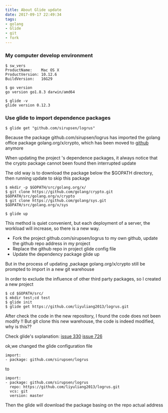 ```yaml
---
title: About Glide update
date: 2017-09-17 22:49:34
tags:
- golang
- Glide
- git
- fork
---
```


### My computer develop environment

```
$ sw_vers 
ProductName:    Mac OS X
ProductVersion: 10.12.6
BuildVersion:   16G29

$ go version
go version go1.8.3 darwin/amd64

$ glide -v
glide version 0.12.3

```
<!--more-->

### Use glide to import dependence packages 
```
$ glide get "github.com/sirupsen/logrus"
```
Because the package github.com/sirupsen/logrus has imported the golang office package golang.org/x/crypto,
which has been moved to [github](github.com/golang/crypto) anymore 

When updating the project 's dependence packages, it always notice that the crypto package cannot been found then interrupted update 

The old way is to download the package below the $GOPATH directory,
then running update to skip this package 

```
$ mkdir -p $GOPATH/src/golang.org/x/
$ git clone https://github.com/golang/crypto.git $GOPATH/src/golang.org/x/crypto
$ git clone https://github.com/golang/sys.git $GOPATH/src/golang.org/x/sys

$ glide up
```

This method is quiet convenient, but each deployment of a server, the workload will increase, so there is a new way.
 
- Fork the project github.com/sirupsen/logrus to my own github, update the github repo address in my project
- Replace the github repo in project glide config file
- Update the dependency package glide up

But in the process of updating ,package golang.org/x/crypto still be prompted to import in a new git warehouse 

In order to exclude the influence of other third party packages, so I created a new project
```
$ cd $GOPATH/src/
$ mkdir test;cd test
$ glide init
$ glide get https://github.com/liyuliang2013/logrus.git
```
After check the code in the new repository, I found the code does not been modify !!
But git clone this new warehouse, the code is indeed modified, why is this??

Check glide's sxplanation:
[issue 330](https://github.com/Masterminds/glide/issues/330)
[issue 726](https://github.com/Masterminds/glide/issues/726) 

ok,we changed the glide configuration file
```
import:
- package: github.com/sirupsen/logrus
```
to
```
import:
- package: github.com/sirupsen/logrus
  repo: https://github.com/liyuliang2013/logrus.git
  vcs: git
  version: master
```

Then the glide will download the package basing on the repo actual address 


